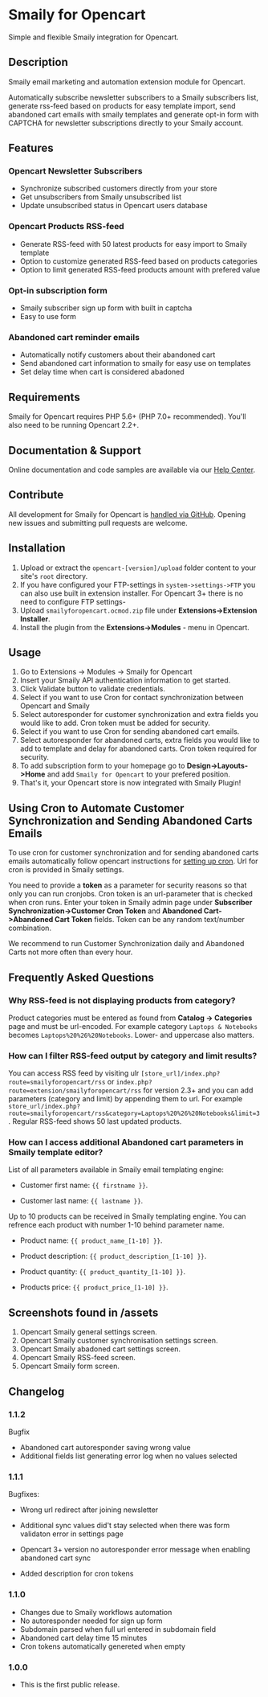 # Smaily for Opencart

Simple and flexible Smaily integration for Opencart.

## Description

Smaily email marketing and automation extension module for Opencart.

Automatically subscribe newsletter subscribers to a Smaily subscribers list, generate rss-feed based on products for easy template import, send abandoned cart emails with smaily templates and generate opt-in form with CAPTCHA for newsletter subscriptions directly to your Smaily account.

## Features

### Opencart Newsletter Subscribers

- Synchronize subscribed customers directly from your store
- Get unsubscribers from Smaily unsubscribed list
- Update unsubscribed status in Opencart users database

### Opencart Products RSS-feed

- Generate RSS-feed with 50 latest products for easy import to Smaily template
- Option to customize generated RSS-feed based on products categories
- Option to limit generated RSS-feed products amount with prefered value

### Opt-in subscription form

- Smaily subscriber sign up form with built in captcha
- Easy to use form

### Abandoned cart reminder emails

- Automatically notify customers about their abandoned cart
- Send abandoned cart information to smaily for easy use on templates
- Set delay time when cart is considered abadoned

## Requirements

Smaily for Opencart requires PHP 5.6+ (PHP 7.0+ recommended). You'll also need to be running Opencart 2.2+.

## Documentation & Support

Online documentation and code samples are available via our [Help Center](http://help.smaily.com/en/support/home).

## Contribute

All development for Smaily for Opencart is [handled via GitHub](https://github.com/sendsmaily/smaily-opencart-module). Opening new issues and submitting pull requests are welcome.

## Installation

1. Upload or extract the `opencart-[version]/upload` folder content to your site's `root` directory.
2. If you have configured your FTP-settings in `system->settings->FTP` you can also use built in extension installer. For Opencart 3+ there is no need to configure FTP settings-
3. Upload `smailyforopencart.ocmod.zip` file under **Extensions->Extension Installer**.
4. Install the plugin from the **Extensions->Modules** - menu in Opencart.

## Usage

1. Go to Extensions -> Modules -> Smaily for Opencart
2. Insert your Smaily API authentication information to get started.
3. Click Validate button to validate credentials.
4. Select if you want to use Cron for contact synchronization between Opencart and Smaily
5. Select autoresponder for customer synchronization and extra fields you would like to add. Cron token must be added for security.
6. Select if you want to use Cron for sending abandoned cart emails.
7. Select autoresponder for abandoned carts, extra fields you would like to add to template and delay for abandoned carts. Cron token required for security.
8. To add subscription form to your homepage go to **Design->Layouts->Home** and add `Smaily for Opencart` to your prefered position.
9. That's it, your Opencart store is now integrated with Smaily Plugin!

## Using Cron to Automate Customer Synchronization and Sending Abandoned Carts Emails

To use cron for customer synchronization and for sending abandoned carts emails automatically follow opencart instructions for [setting up cron](http://docs.opencart.com/en-gb/extension/cron/). Url for cron is provided in Smaily settings.

You need to provide a **token** as a parameter for security reasons so that only you can run cronjobs. Cron token is an url-parameter that is checked when cron runs. Enter your token in Smaily admin page under **Subscriber Synchronization->Customer Cron Token** and **Abandoned Cart->Abandoned Cart Token** fields. Token can be any random text/number combination.

We recommend to run Customer Synchronization daily and Abandoned Carts not more often than every hour.

## Frequently Asked Questions

### Why RSS-feed is not displaying products from category?

Product categories must be entered as found from **Catalog -> Categories** page and must be url-encoded. For example category `Laptops & Notebooks` becomes `Laptops%20%26%20Notebooks`. Lower- and uppercase also matters.

### How can I filter RSS-feed output by category and limit results?

You can access RSS feed by visiting ulr `[store_url]/index.php?route=smailyforopencart/rss` or `index.php?route=extension/smailyforopencart/rss` for version 2.3+ and you can add parameters (category and limit) by appending them to url. For example `store_url/index.php?route=smailyforopencart/rss&category=Laptops%20%26%20Notebooks&limit=3`. Regular RSS-feed shows 50 last updated products.

### How can I access additional Abandoned cart parameters in Smaily template editor?

List of all parameters available in Smaily email templating engine:

- Customer first name: `{{ firstname }}`.

- Customer last name: `{{ lastname }}`.

Up to 10 products can be received in Smaily templating engine. You can refrence each product with number 1-10 behind parameter name.

- Product name: `{{ product_name_[1-10] }}`.

- Product description: `{{ product_description_[1-10] }}`.

- Product quantity: `{{ product_quantity_[1-10] }}`.

- Products price: `{{ product_price_[1-10] }}`.

## Screenshots found in /assets

1. Opencart Smaily general settings screen.
2. Opencart Smaily customer synchronisation settings screen.
3. Opencart Smaily abadoned cart settings screen.
4. Opencart Smaily RSS-feed screen.
5. Opencart Smaily form screen.

## Changelog

### 1.1.2

Bugfix

- Abandoned cart autoresponder saving wrong value
- Additional fields list generating error log when no values selected

### 1.1.1

Bugfixes:

- Wrong url redirect after joining newsletter
- Additional sync values did't stay selected when there was form validaton error in settings page
- Opencart 3+ version no autoresponder error message when enabling abandoned cart sync

- Added description for cron tokens

### 1.1.0

- Changes due to Smaily workflows automation
- No autoresponder needed for sign up form
- Subdomain parsed when full url entered in subdomain field
- Abandoned cart delay time 15 minutes
- Cron tokens automatically genereted when empty

### 1.0.0

- This is the first public release.
